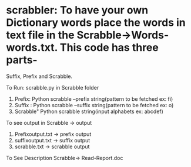 # scrabbler: To have your own Dictionary words place the words in text file in the Scrabble->Words-words.txt. This code has three parts-
Suffix, Prefix and Scrabble.

To Run: scrabble.py  in Scrabble folder
1)	Prefix:
Python scrabble –prefix  string(pattern to be fetched ex: fi)
2)	Suffix :
Python scrabble –suffix string(pattern to be fetched ex: o)
3)	Scrabble"
Python scrabble string(input alphabets ex: abcdef)


To see output in Scrabble -> output
1)	Prefixoutput.txt -> prefix output
2)	suffixoutput.txt -> suffix output
3)	scrabble.txt -> scrabble output

To See Description Scrabble-> Read-Report.doc
